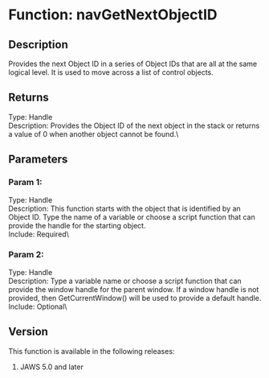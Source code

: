 # Function: navGetNextObjectID

## Description

Provides the next Object ID in a series of Object IDs that are all at
the same logical level. It is used to move across a list of control
objects.

## Returns

Type: Handle\
Description: Provides the Object ID of the next object in the stack or
returns a value of 0 when another object cannot be found.\

## Parameters

### Param 1:

Type: Handle\
Description: This function starts with the object that is identified by
an Object ID. Type the name of a variable or choose a script function
that can provide the handle for the starting object.\
Include: Required\

### Param 2:

Type: Handle\
Description: Type a variable name or choose a script function that can
provide the window handle for the parent window. If a window handle is
not provided, then GetCurrentWindow() will be used to provide a default
handle.\
Include: Optional\

## Version

This function is available in the following releases:

1.  JAWS 5.0 and later
